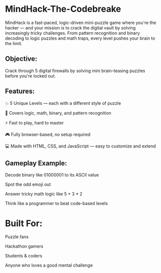 # MindHack-The-Codebreake

MindHack is a fast-paced, logic-driven mini-puzzle game where you're the hacker — and your mission is to crack the digital vault by solving increasingly tricky challenges. From pattern recognition and binary decoding to logic puzzles and math traps, every level pushes your brain to the limit.

## Objective:
Crack through 5 digital firewalls by solving mini brain-teasing puzzles before you're locked out.

## Features:
💥 5 Unique Levels — each with a different style of puzzle

🧠 Covers logic, math, binary, and pattern recognition

⚡ Fast to play, hard to master

🎮 Fully browser-based, no setup required

💻 Made with HTML, CSS, and JavaScript — easy to customize and extend

## Gameplay Example:
Decode binary like 01000001 to its ASCII value

Spot the odd emoji out

Answer tricky math logic like 5 + 3 * 2

Think like a programmer to beat code-based levels

# Built For:
Puzzle fans

Hackathon gamers

Students & coders

Anyone who loves a good mental challenge
